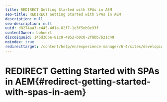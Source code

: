 ```yaml
---
title: REDIRECT Getting Started with SPAs in AEM
seo-title: REDIRECT Getting Started with SPAs in AEM
description: null
seo-description: null
uuid: d8274aa3-c445-4d1a-82f7-1e3f5eb9e93f
contentOwner: bohnert
discoiquuid: 145d36be-81c9-4852-b0c0-2f8bb7b21c49
noindex: true
redirecttarget: /content/help/en/experience-manager/6-4/sites/developing/using/spa-getting-started-angular
---
```


# REDIRECT Getting Started with SPAs in AEM{#redirect-getting-started-with-spas-in-aem}

